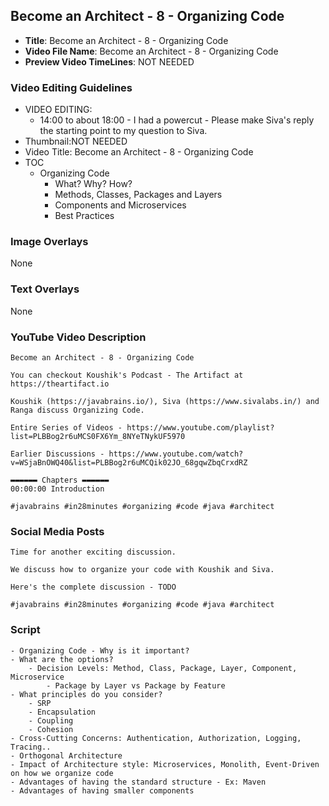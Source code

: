 ## Become an Architect - 8 - Organizing Code

- **Title**: Become an Architect - 8 - Organizing Code
- **Video File Name**: Become an Architect - 8 - Organizing Code
- **Preview Video TimeLines**: NOT NEEDED

### Video Editing Guidelines

- VIDEO EDITING: 
	- 14:00 to about 18:00 - I had a powercut - Please make Siva's reply the starting point to my question to Siva.
- Thumbnail:NOT NEEDED
- Video Title: Become an Architect - 8 - Organizing Code
- TOC
	- Organizing Code
		- What? Why? How?
		- Methods, Classes, Packages and Layers
		- Components and Microservices
		- Best Practices

### Image Overlays

None

### Text Overlays

None

### YouTube Video Description

```
Become an Architect - 8 - Organizing Code

You can checkout Koushik's Podcast - The Artifact at https://theartifact.io

Koushik (https://javabrains.io/), Siva (https://www.sivalabs.in/) and Ranga discuss Organizing Code.

Entire Series of Videos - https://www.youtube.com/playlist?list=PLBBog2r6uMCS0FX6Ym_8NYeTNykUF5970

Earlier Discussions - https://www.youtube.com/watch?v=WSjaBnOWQ40&list=PLBBog2r6uMCQik02JO_68gqwZbqCrxdRZ

▬▬▬▬▬▬ Chapters ▬▬▬▬▬▬ 
00:00:00 Introduction

#javabrains #in28minutes #organizing #code #java #architect
```

### Social Media Posts

```
Time for another exciting discussion.

We discuss how to organize your code with Koushik and Siva.

Here's the complete discussion - TODO

#javabrains #in28minutes #organizing #code #java #architect

```

### Script

```
- Organizing Code - Why is it important?
- What are the options?
	- Decision Levels: Method, Class, Package, Layer, Component, Microservice
		- Package by Layer vs Package by Feature
- What principles do you consider?
	- SRP
	- Encapsulation
	- Coupling
	- Cohesion
- Cross-Cutting Concerns: Authentication, Authorization, Logging, Tracing..
- Orthogonal Architecture
- Impact of Architecture style: Microservices, Monolith, Event-Driven on how we organize code
- Advantages of having the standard structure - Ex: Maven
- Advantages of having smaller components
```
